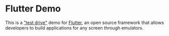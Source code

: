 # Flutter Demo

This is a ["test drive"](https://docs.flutter.dev/get-started/test-drive) demo for [Flutter](https://flutter.dev/), an open source framework that allows developers to build applications for any screen through emulators.
